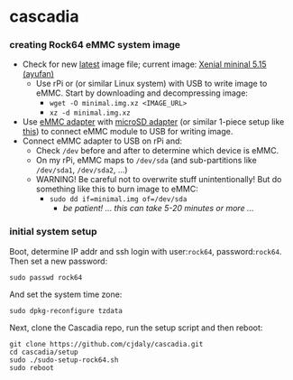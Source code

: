 
# cascadia

### creating Rock64 eMMC system image

* Check for new [latest](https://github.com/ayufan-rock64/linux-build/releases/latest) image file; current image: [Xenial mininal 5.15 (ayufan)](https://github.com/ayufan-rock64/linux-build/releases/download/0.5.15/xenial-minimal-rock64-0.5.15-136-arm64.img.xz)
  * Use rPi or (or similar Linux system) with USB to write image to eMMC. Start by downloading and decompressing image:
    * `wget -O minimal.img.xz <IMAGE_URL>`
    * `xz -d minimal.img.xz`
* Use [eMMC adapter](https://ameridroid.com/products/emmc-adapter) with [microSD adapter](https://ameridroid.com/products/transcend-usb30-microsd-adapter) (or similar 1-piece setup like [this](https://www.pine64.org/?product=usb-adapter-for-emmc-module)) to connect eMMC module to USB for writing image.
* Connect eMMC adapter to USB on rPi and:
  * Check `/dev` before and after to determine which device is eMMC.
  * On my rPi, eMMC maps to `/dev/sda` (and sub-partitions like `/dev/sda1`, `/dev/sda2`, ...)
  * WARNING! Be careful not to overwrite stuff unintentionally! But do something like this to burn image to eMMC:
    * `sudo dd if=minimal.img of=/dev/sda`
      * _be patient! ... this can take 5-20 minutes or more ..._

### initial system setup

Boot, determine IP addr and ssh login with user:`rock64`, password:`rock64`. Then set a new password:

    sudo passwd rock64

And set the system time zone:

    sudo dpkg-reconfigure tzdata

Next, clone the Cascadia repo, run the setup script and then reboot:

    git clone https://github.com/cjdaly/cascadia.git
    cd cascadia/setup
    sudo ./sudo-setup-rock64.sh
    sudo reboot
    
